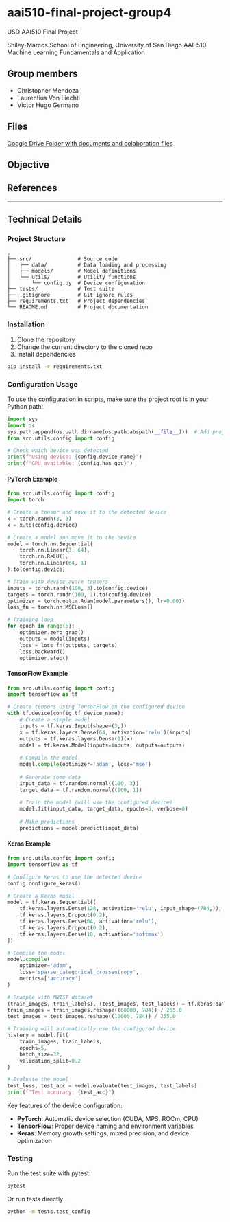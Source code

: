 # aai510-final-project-group4
USD AAI510 Final Project

Shiley-Marcos School of Engineering, University of San Diego AAI-510: Machine Learning Fundamentals and Application

## Group members

- Christopher Mendoza
- Laurentius Von Liechti
- Victor Hugo Germano 

## Files

[Google Drive Folder with documents and colaboration files](https://drive.google.com/drive/u/2/folders/11tU3hk8GN4HaXU-kp1jkKWC9WO2rZP7o)


## Objective


## References

---

## Technical Details

### Project Structure

```
.
├── src/               # Source code
│   ├── data/          # Data loading and processing
│   ├── models/        # Model definitions
│   └── utils/         # Utility functions
│       └── config.py  # Device configuration
├── tests/             # Test suite
├── .gitignore         # Git ignore rules
├── requirements.txt   # Project dependencies
└── README.md          # Project documentation
```

### Installation

1. Clone the repository
2. Change the current directory to the cloned repo
3. Install dependencies

```bash
pip install -r requirements.txt
```

### Configuration Usage

To use the configuration in scripts, make sure the project root is in your Python path:

```python
import sys
import os
sys.path.append(os.path.dirname(os.path.abspath(__file__)))  # Add project root to path
from src.utils.config import config

# Check which device was detected
print(f"Using device: {config.device_name}")
print(f"GPU available: {config.has_gpu}")
```

#### PyTorch Example

```python
from src.utils.config import config
import torch

# Create a tensor and move it to the detected device
x = torch.randn(3, 3)
x = x.to(config.device)

# Create a model and move it to the device
model = torch.nn.Sequential(
    torch.nn.Linear(3, 64),
    torch.nn.ReLU(),
    torch.nn.Linear(64, 1)
).to(config.device)

# Train with device-aware tensors
inputs = torch.randn(100, 3).to(config.device)
targets = torch.randn(100, 1).to(config.device)
optimizer = torch.optim.Adam(model.parameters(), lr=0.001)
loss_fn = torch.nn.MSELoss()

# Training loop
for epoch in range(5):
    optimizer.zero_grad()
    outputs = model(inputs)
    loss = loss_fn(outputs, targets)
    loss.backward()
    optimizer.step()
```

#### TensorFlow Example

```python
from src.utils.config import config
import tensorflow as tf

# Create tensors using TensorFlow on the configured device
with tf.device(config.tf_device_name):
    # Create a simple model
    inputs = tf.keras.Input(shape=(3,))
    x = tf.keras.layers.Dense(64, activation='relu')(inputs)
    outputs = tf.keras.layers.Dense(1)(x)
    model = tf.keras.Model(inputs=inputs, outputs=outputs)
    
    # Compile the model
    model.compile(optimizer='adam', loss='mse')
    
    # Generate some data
    input_data = tf.random.normal((100, 3))
    target_data = tf.random.normal((100, 1))
    
    # Train the model (will use the configured device)
    model.fit(input_data, target_data, epochs=5, verbose=0)
    
    # Make predictions
    predictions = model.predict(input_data)
```

#### Keras Example

```python
from src.utils.config import config
import tensorflow as tf

# Configure Keras to use the detected device
config.configure_keras()

# Create a Keras model
model = tf.keras.Sequential([
    tf.keras.layers.Dense(128, activation='relu', input_shape=(784,)),
    tf.keras.layers.Dropout(0.2),
    tf.keras.layers.Dense(64, activation='relu'),
    tf.keras.layers.Dropout(0.2),
    tf.keras.layers.Dense(10, activation='softmax')
])

# Compile the model
model.compile(
    optimizer='adam',
    loss='sparse_categorical_crossentropy',
    metrics=['accuracy']
)

# Example with MNIST dataset
(train_images, train_labels), (test_images, test_labels) = tf.keras.datasets.mnist.load_data()
train_images = train_images.reshape((60000, 784)) / 255.0
test_images = test_images.reshape((10000, 784)) / 255.0

# Training will automatically use the configured device
history = model.fit(
    train_images, train_labels, 
    epochs=5, 
    batch_size=32,
    validation_split=0.2
)

# Evaluate the model
test_loss, test_acc = model.evaluate(test_images, test_labels)
print(f"Test accuracy: {test_acc}")
```

Key features of the device configuration:
- **PyTorch**: Automatic device selection (CUDA, MPS, ROCm, CPU)
- **TensorFlow**: Proper device naming and environment variables
- **Keras**: Memory growth settings, mixed precision, and device optimization

### Testing

Run the test suite with pytest:

```bash
pytest
```

Or run tests directly:

```bash
python -m tests.test_config
```
